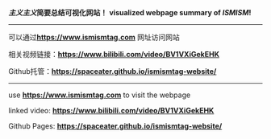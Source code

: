 __*主义主义*简要总结可视化网站！__
__visualized webpage summary of *ISMISM*!__
*****
可以通过**https://www.ismismtag.com** 网址访问网站

相关视频链接：**https://www.bilibili.com/video/BV1VXiGekEHK**

Github托管：**https://spaceater.github.io/ismismtag-website/**
*****
use **https://www.ismismtag.com** to visit the webpage

linked video: **https://www.bilibili.com/video/BV1VXiGekEHK**

Github Pages: **https://spaceater.github.io/ismismtag-website/**
